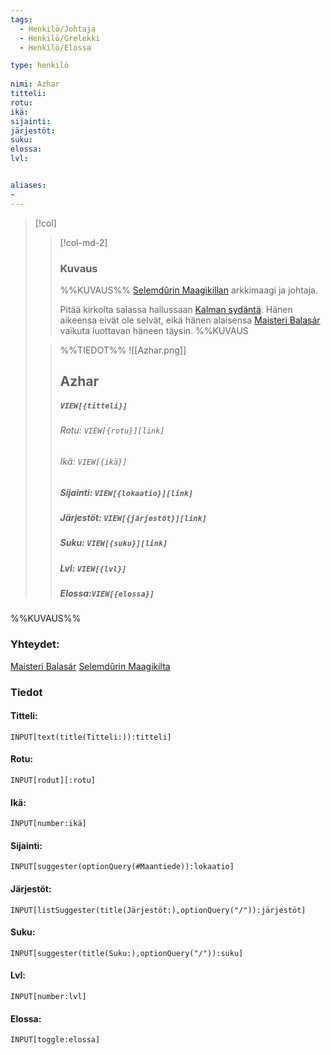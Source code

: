 ```yaml
---
tags:
  - Henkilö/Johtaja
  - Henkilö/Grelekki
  - Henkilö/Elossa

type: henkilö
 
nimi: Azhar
titteli:
rotu: 
ikä: 
sijainti: 
järjestöt: 
suku:
elossa: 
lvl: 


aliases:
- 
---
```

>[!col]
>>[!col-md-2]
>>### Kuvaus
>>%%KUVAUS%%
>>[Selemdûrin Maagikillan](Selemdûrin%20Maagikilta.md) arkkimaagi ja johtaja.
>>
>>Pitää kirkolta salassa hallussaan [Kalman sydäntä](Kalman%20sydän). Hänen aikeensa eivät ole selvät, eikä hänen alaisensa [Maisteri Balasár](Maisteri%20Balasár.md) vaikuta luottavan häneen täysin.
>>%%KUVAUS
>
>>%%TIEDOT%%
>>![[Azhar.png]]
>> ## Azhar
>>##### *`VIEW[{titteli}]`*
>>###### Rotu: `VIEW[{rotu}][link]`
>>###### Ikä: `VIEW[{ikä}]`
>>##### Sijainti: `VIEW[{lokaatio}][link]`
>>##### Järjestöt: `VIEW[{järjestöt}][link]`
>>##### Suku: `VIEW[{suku}][link]`
>>##### Lvl: `VIEW[{lvl}]`
>>##### Elossa:`VIEW[{elossa}]`

%%KUVAUS%%
### Yhteydet:
[Maisteri Balasár](Maisteri%20Balasár.md)
[Selemdûrin Maagikilta](Selemdûrin%20Maagikilta.md)


### Tiedot
#### Titteli: 
`INPUT[text(title(Titteli:)):titteli]`
#### Rotu:
`INPUT[rodut][:rotu]`
#### Ikä:
`INPUT[number:ikä]`
#### Sijainti:
`INPUT[suggester(optionQuery(#Maantiede)):lokaatio]`
#### Järjestöt:
```meta-bind
INPUT[listSuggester(title(Järjestöt:),optionQuery("/")):järjestöt]
```
#### Suku:
`INPUT[suggester(title(Suku:),optionQuery("/")):suku]`
#### Lvl:
`INPUT[number:lvl]`
#### Elossa:
`INPUT[toggle:elossa]`




